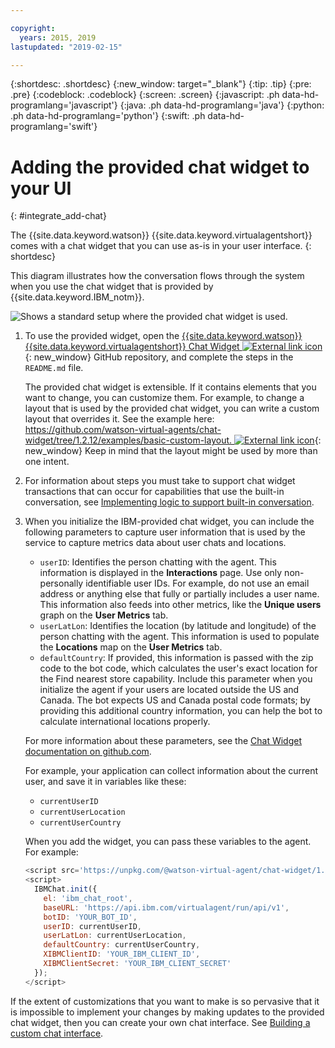```yaml
---

copyright:
  years: 2015, 2019
lastupdated: "2019-02-15"

---
```


{:shortdesc: .shortdesc}
{:new_window: target="_blank"}
{:tip: .tip}
{:pre: .pre}
{:codeblock: .codeblock}
{:screen: .screen}
{:javascript: .ph data-hd-programlang='javascript'}
{:java: .ph data-hd-programlang='java'}
{:python: .ph data-hd-programlang='python'}
{:swift: .ph data-hd-programlang='swift'}

# Adding the provided chat widget to your UI
{: #integrate_add-chat}

The {{site.data.keyword.watson}} {{site.data.keyword.virtualagentshort}} comes with a chat widget that you can use as-is in your user interface.
{: shortdesc}

This diagram illustrates how the conversation flows through the system when you use the chat widget that is provided by {{site.data.keyword.IBM_notm}}.

![Shows a standard setup where the provided chat widget is used.](images/builtin_chat_new.png)

1.  To use the provided widget, open the [{{site.data.keyword.watson}} {{site.data.keyword.virtualagentshort}} Chat Widget ![External link icon](../../icons/launch-glyph.svg "External link icon")](https://github.com/watson-virtual-agents/chat-widget){: new_window} GitHub repository, and complete the steps in the `README.md` file.

    The provided chat widget is extensible. If it contains elements that you want to change, you can customize them. For example, to change a layout that is used by the provided chat widget, you can write a custom layout that overrides it. See the example here: [https://github.com/watson-virtual-agents/chat-widget/tree/1.2.12/examples/basic-custom-layout. ![External link icon](../../icons/launch-glyph.svg "External link icon")](https://github.com/watson-virtual-agents/chat-widget/tree/1.2.12/examples/basic-custom-layout){: new_window} Keep in mind that the layout might be used by more than one intent.

1.  For information about steps you must take to support chat widget transactions that can occur for capabilities that use the built-in conversation, see [Implementing logic to support built-in conversation](/docs/services/virtual-agent/impl_intents.html#backend_transaction).

1.  When you initialize the IBM-provided chat widget, you can include the following parameters to capture user information that is used by the service to capture metrics data about user chats and locations.

    - `userID`: Identifies the person chatting with the agent. This information is displayed in the **Interactions** page. Use only non-personally identifiable user IDs. For example, do not use an email address or anything else that fully or partially includes a user name. This information also feeds into other metrics, like the **Unique users** graph on the **User Metrics** tab.
    - `userLatLon`: Identifies the location (by latitude and longitude) of the person chatting with the agent. This information is used to populate the **Locations** map on the **User Metrics** tab.
    - `defaultCountry`: If provided, this information is passed with the zip code to the bot code, which calculates the user's exact location for the Find nearest store capability. Include this parameter when you initialize the agent if your users are located outside the US and Canada. The bot expects US and Canada postal code formats; by providing this additional country information, you can help the bot to calculate international locations properly.

    For more information about these parameters, see the [Chat Widget documentation on github.com](https://github.com/watson-virtual-agents/chat-widget/blob/master/docs/JSDOCS.md#IBMChat.init).

    For example, your application can collect information about the current user, and save it in variables like these:

    - `currentUserID`
    - `currentUserLocation`
    - `currentUserCountry`

    When you add the widget, you can pass these variables to the agent. For example:

    ``` Javascript
    <script src='https://unpkg.com/@watson-virtual-agent/chat-widget/1.6.4/dist/chat.min.js'/>
    <script>
      IBMChat.init({
        el: 'ibm_chat_root',
        baseURL: 'https://api.ibm.com/virtualagent/run/api/v1',
        botID: 'YOUR_BOT_ID',
        userID: currentUserID,
        userLatLon: currentUserLocation,
        defaultCountry: currentUserCountry,
        XIBMClientID: 'YOUR_IBM_CLIENT_ID',
        XIBMClientSecret: 'YOUR_IBM_CLIENT_SECRET'
      });
    </script>
    ```

If the extent of customizations that you want to make is so pervasive that it is impossible to implement your changes by making updates to the provided chat widget, then you can create your own chat interface. See [Building a custom chat interface](/docs/services/virtual-agent/integrate_custom-chat.html).
